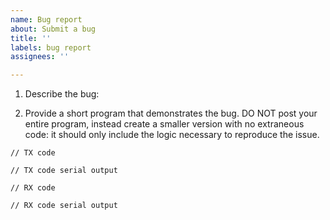 ```yaml
---
name: Bug report
about: Submit a bug
title: ''
labels: bug report
assignees: ''

---
```


1. Describe the bug:

2. Provide a short program that demonstrates the bug. DO NOT post your entire program, instead create a smaller version with no extraneous code: it should only include the logic necessary to reproduce the issue.

```
// TX code
```
```
// TX code serial output
```
```
// RX code
```
```
// RX code serial output
```
